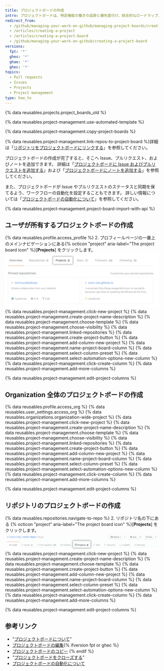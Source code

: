 ```yaml
---
title: プロジェクトボードの作成
intro: プロジェクトボードは、特定機能の働きの追跡と優先度付け、総合的なロードマップ、さらにはリリースチェックリストなど、ニーズを満たすカスタマイズワークフローを作成するために使用できます。
redirect_from:
  - /github/managing-your-work-on-github/managing-project-boards/creating-a-project-board
  - /articles/creating-a-project
  - /articles/creating-a-project-board
  - /github/managing-your-work-on-github/creating-a-project-board
versions:
  fpt: '*'
  ghes: '*'
  ghae: '*'
  ghec: '*'
topics:
  - Pull requests
  - Issues
  - Projects
  - Project management
type: how_to
---
```


{% data reusables.projects.project_boards_old %}

{% data reusables.project-management.use-automated-template %}

{% data reusables.project-management.copy-project-boards %}

{% data reusables.project-management.link-repos-to-project-board %}詳細は「[リポジトリをプロジェクトボードにリンクする](/articles/linking-a-repository-to-a-project-board)」を参照してください。

プロジェクトボードの作成が完了すると、そこへ Issue、プルリクエスト、およびノートを追加できます。 詳細は「[プロジェクトボードに Issue およびプルリクエストを追加する](/articles/adding-issues-and-pull-requests-to-a-project-board)」および「[プロジェクトボードにノートを追加する](/articles/adding-notes-to-a-project-board)」を参照してください。

また、プロジェクトボードが Issue やプルリクエストのステータスと同期を保てるよう、ワークフローの自動化を設定することもできます。 詳しい情報については「[プロジェクトボードの自動化について](/articles/about-automation-for-project-boards)」を参照してください。

{% data reusables.project-management.project-board-import-with-api %}

## ユーザが所有するプロジェクトボードの作成

{% data reusables.profile.access_profile %}
2. プロフィールページの一番上のメインナビゲーションにある{% octicon "project" aria-label="The project board icon" %}[**Projects**] をクリックします。 ![プロジェクトタブ](/assets/images/help/projects/user-projects-tab.png)
{% data reusables.project-management.click-new-project %}
{% data reusables.project-management.create-project-name-description %}
{% data reusables.project-management.choose-template %}
{% data reusables.project-management.choose-visibility %}
{% data reusables.project-management.linked-repositories %}
{% data reusables.project-management.create-project-button %}
{% data reusables.project-management.add-column-new-project %}
{% data reusables.project-management.name-project-board-column %}
{% data reusables.project-management.select-column-preset %}
{% data reusables.project-management.select-automation-options-new-column %}
{% data reusables.project-management.click-create-column %}
{% data reusables.project-management.add-more-columns %}

{% data reusables.project-management.edit-project-columns %}

## Organization 全体のプロジェクトボードの作成

{% data reusables.profile.access_org %}
{% data reusables.user_settings.access_org %}
{% data reusables.organizations.organization-wide-project %}
{% data reusables.project-management.click-new-project %}
{% data reusables.project-management.create-project-name-description %}
{% data reusables.project-management.choose-template %}
{% data reusables.project-management.choose-visibility %}
{% data reusables.project-management.linked-repositories %}
{% data reusables.project-management.create-project-button %}
{% data reusables.project-management.add-column-new-project %}
{% data reusables.project-management.name-project-board-column %}
{% data reusables.project-management.select-column-preset %}
{% data reusables.project-management.select-automation-options-new-column %}
{% data reusables.project-management.click-create-column %}
{% data reusables.project-management.add-more-columns %}

{% data reusables.project-management.edit-project-columns %}

## リポジトリのプロジェクトボードの作成

{% data reusables.repositories.navigate-to-repo %}
2. リポジトリ名の下にある {% octicon "project" aria-label="The project board icon" %}[**Projects**] をクリックします。 ![プロジェクトタブ](/assets/images/help/projects/repo-tabs-projects.png)
{% data reusables.project-management.click-new-project %}
{% data reusables.project-management.create-project-name-description %}
{% data reusables.project-management.choose-template %}
{% data reusables.project-management.create-project-button %}
{% data reusables.project-management.add-column-new-project %}
{% data reusables.project-management.name-project-board-column %}
{% data reusables.project-management.select-column-preset %}
{% data reusables.project-management.select-automation-options-new-column %}
{% data reusables.project-management.click-create-column %}
{% data reusables.project-management.add-more-columns %}

{% data reusables.project-management.edit-project-columns %}

## 参考リンク

- "[プロジェクトボードについて](/articles/about-project-boards)"
- [プロジェクトボードの編集](/articles/editing-a-project-board){% ifversion fpt or ghec %}
- [プロジェクトボードのコピー](/articles/copying-a-project-board)
{% endif %}
- "[プロジェクトボードをクローズする](/articles/closing-a-project-board)"
- [プロジェクトボードの自動化について](/articles/about-automation-for-project-boards)
